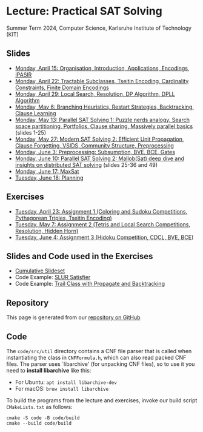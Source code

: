 # Lecture: Practical SAT Solving

Summer Term 2024, Computer Science, Karlsruhe Institute of Technology (KIT)

## Slides

- [Monday, April 15: Organisation, Introduction, Applications, Encodings, IPASIR](slides/l01-introduction.pdf)
- [Monday, April 22: Tractable Subclasses, Tseitin Encoding, Cardinality Constraints, Finite Domain Encodings](slides/l02-encodings.pdf)
- [Monday, April 29: Local Search, Resolution, DP Algorithm, DPLL Algorithm](slides/l03-algorithms.pdf)
- [Monday, May 6: Branching Heuristics, Restart Strategies, Backtracking, Clause Learning](slides/l04-heuristics.pdf)
- [Monday, May 13: Parallel SAT Solving 1: Puzzle nerds analogy, Search space partitioning, Portfolios, Clause sharing, Massively parallel basics](slides/l05-parallelsat.pdf) (slides 1-25)
- [Monday, May 27: Modern SAT Solving 2: Efficient Unit Propagation, Clause Forgetting, VSIDS, Community Structure, Preprocessing](slides/l06-cdcl.pdf)
- [Monday, June 3: Preprocessing: Subsumption, BVE, BCE, Gates](slides/l07-preprocessing.pdf)
- [Monday, June 10: Parallel SAT Solving 2: Mallob(Sat) deep dive and insights on distributed SAT solving](slides/l05-parallelsat.pdf) (slides 25-36 and 49)
- [Monday, June 17: MaxSat](slides/l09-maxsat.pdf)
- [Tuesday, June 18: Planning](slides/l10-planning.pdf)

## Exercises

- [Tuesday, April 23: Assignment 1 (Coloring and Sudoku Competitions, Pythagorean Triples, Tseitin Encoding)](exercises/ex1.pdf)
- [Tuesday, May 7: Assignment 2 (Tetris and Local Search Competitions, Resolution, Hidden Horn)](exercises/ex2.pdf)
- [Tuesday, June 4: Assignment 3 (Hidoku Competition, CDCL, BVE, BCE)](exercises/ex3.pdf)

## Slides and Code used in the Exercises

- [Cumulative Slideset](slides/exercises.pdf)
- Code Example: [SLUR Satisfier](code/src/slursat.cc)
- Code Example: [Trail Class with Propagate and Backtracking](code/src/trail.h)

## Repository

This page is generated from our [repository on GitHub](https://github.com/satlecture/kit2024)

## Code

The `code/src/util` directory contains a CNF file parser that is called when instantiating the class in `CNFFormula.h`, which can also read packed CNF files.
The parser uses `libarchive' (for unpacking CNF files), so to use it you need to **install libarchive** like this:

- For Ubuntu: `apt install libarchive-dev`
- For macOS: `brew install libarchive`

To build the programs from the lecture and exercises, invoke our build script `CMakeLists.txt` as follows:

```
cmake -S code -B code/build
cmake --build code/build
```
